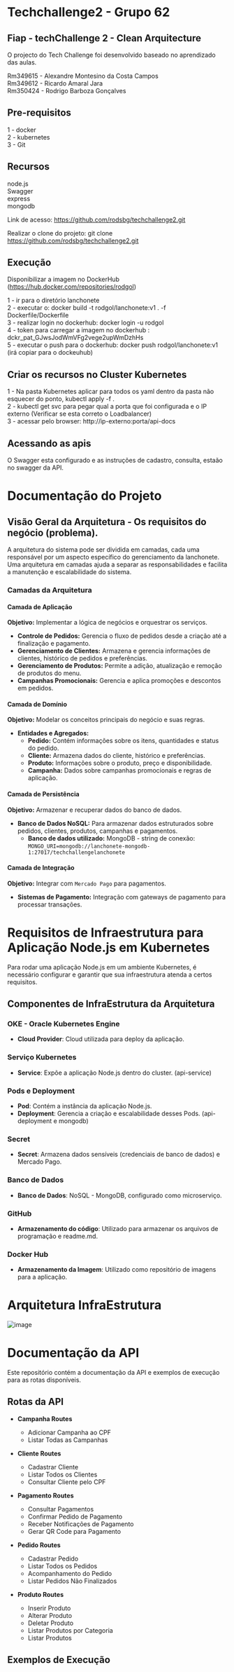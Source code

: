# Techchallenge2 - Grupo 62

## Fiap - techChallenge 2 - Clean Arquitecture

O projecto do Tech Challenge foi desenvolvido baseado no aprendizado das aulas.

Rm349615 - Alexandre Montesino da Costa Campos <br />
Rm349612 - Ricardo Amaral Jara <br />
Rm350424 - Rodrigo Barboza Gonçalves

## Pre-requisitos

1 - docker <br />
2 - kubernetes <br />
3 - Git

## Recursos

node.js <br />
Swagger <br />
express <br />
mongodb <br />

Link de acesso: https://github.com/rodsbg/techchallenge2.git

Realizar o clone do projeto: git clone https://github.com/rodsbg/techchallenge2.git

## Execução

Disponibilizar a imagem no DockerHub (https://hub.docker.com/repositories/rodgol)

1 - ir para o diretório lanchonete <br />
2 - executar o: docker build -t rodgol/lanchonete:v1 . -f Dockerfile/Dockerfile <br />
3 - realizar login no dockerhub: docker login -u rodgol <br />
4 - token para carregar a imagem no dockerhub : dckr_pat_GJwsJodWmVFg2vege2upWmDzhHs <br />
5 - executar o push para o dockerhub: docker push rodgol/lanchonete:v1 (irá copiar para o dockeuhub) 

## Criar os recursos no Cluster Kubernetes

1 - Na pasta Kubernetes aplicar para todos os yaml dentro da pasta não esquecer do ponto, kubectl apply -f . <br />
2 - kubectl get svc para pegar qual a porta que foi configurada e o IP externo (Verificar se esta correto o Loadbalancer) <br />
3 - acessar pelo browser: http://ip-externo:porta/api-docs 

## Acessando as apis

O Swagger esta configurado e as instruções de cadastro, consulta, estaão no swagger da API.



# Documentação do Projeto  <br />

## Visão Geral da Arquitetura - Os requisitos do negócio (problema).

A arquitetura do sistema pode ser dividida em camadas, cada uma responsável por um aspecto específico do gerenciamento da lanchonete. Uma arquitetura em camadas ajuda a separar as responsabilidades e facilita a manutenção e escalabilidade do sistema.

### Camadas da Arquitetura

#### Camada de Aplicação
**Objetivo:** Implementar a lógica de negócios e orquestrar os serviços.

- **Controle de Pedidos:** Gerencia o fluxo de pedidos desde a criação até a finalização e pagamento.
- **Gerenciamento de Clientes:** Armazena e gerencia informações de clientes, histórico de pedidos e preferências.
- **Gerenciamento de Produtos:** Permite a adição, atualização e remoção de produtos do menu.
- **Campanhas Promocionais:** Gerencia e aplica promoções e descontos em pedidos.

#### Camada de Domínio
**Objetivo:** Modelar os conceitos principais do negócio e suas regras.

- **Entidades e Agregados:**
  - **Pedido:** Contém informações sobre os itens, quantidades e status do pedido.
  - **Cliente:** Armazena dados do cliente, histórico e preferências.
  - **Produto:** Informações sobre o produto, preço e disponibilidade.
  - **Campanha:** Dados sobre campanhas promocionais e regras de aplicação.

#### Camada de Persistência
**Objetivo:** Armazenar e recuperar dados do banco de dados.

- **Banco de Dados NoSQL:** Para armazenar dados estruturados sobre pedidos, clientes, produtos, campanhas e pagamentos.
  - **Banco de dados utilizado:** MongoDB - string de conexão: `MONGO_URI=mongodb://lanchonete-mongodb-1:27017/techchallengelanchonete`

#### Camada de Integração
**Objetivo:** Integrar com `Mercado Pago` para pagamentos.

- **Sistemas de Pagamento:** Integração com gateways de pagamento para processar transações.


# Requisitos de Infraestrutura para Aplicação Node.js em Kubernetes

Para rodar uma aplicação Node.js em um ambiente Kubernetes, é necessário configurar e garantir que sua infraestrutura atenda a certos requisitos.

## Componentes de InfraEstrutura da Arquitetura

### OKE - Oracle Kubernetes Engine
- **Cloud Provider**: Cloud utilizada para deploy da aplicação.

### Serviço Kubernetes
- **Service**: Expõe a aplicação Node.js dentro do cluster. (api-service)

### Pods e Deployment
- **Pod**: Contém a instância da aplicação Node.js.
- **Deployment**: Gerencia a criação e escalabilidade desses Pods. (api-deployment e mongodb)

### Secret
- **Secret**: Armazena dados sensíveis (credenciais de banco de dados) e Mercado Pago.

### Banco de Dados
- **Banco de Dados**: NoSQL - MongoDB, configurado como microserviço.

### GitHub
- **Armazenamento do código**: Utilizado para armazenar os arquivos de programação e readme.md.

### Docker Hub
- **Armazenamento da Imagem**: Utilizado como repositório de imagens para a aplicação.

# Arquitetura InfraEstrutura

![image](https://github.com/user-attachments/assets/714adfd9-f879-4dd3-b0e3-d95d0704c594)

# Documentação da API

Este repositório contém a documentação da API e exemplos de execução para as rotas disponíveis.

## Rotas da API

- **Campanha Routes**
  - Adicionar Campanha ao CPF
  - Listar Todas as Campanhas

- **Cliente Routes**
  - Cadastrar Cliente
  - Listar Todos os Clientes
  - Consultar Cliente pelo CPF

- **Pagamento Routes**
  - Consultar Pagamentos
  - Confirmar Pedido de Pagamento
  - Receber Notificações de Pagamento
  - Gerar QR Code para Pagamento

- **Pedido Routes**
  - Cadastrar Pedido
  - Listar Todos os Pedidos
  - Acompanhamento do Pedido
  - Listar Pedidos Não Finalizados

- **Produto Routes**
  - Inserir Produto
  - Alterar Produto
  - Deletar Produto
  - Listar Produtos por Categoria
  - Listar Produtos

## Exemplos de Execução





